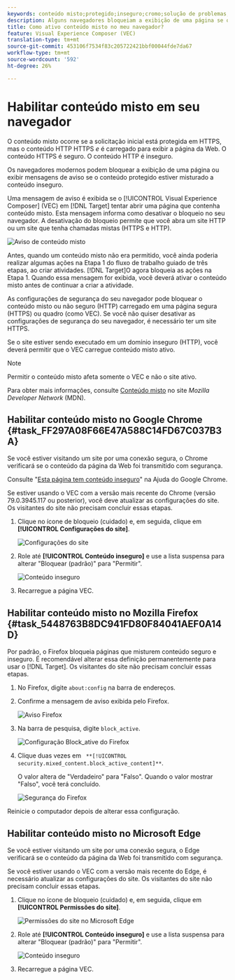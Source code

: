 ```yaml
---
keywords: conteúdo misto;protegido;inseguro;cromo;solução de problemas;vec;visual experience composer;unsecure;http;https;firefox;internet explorer
description: Alguns navegadores bloqueiam a exibição de uma página se o conteúdo seguro estiver misturado com conteúdo inseguro. Saiba como ativar conteúdo misto no Chrome, Firefox e Edge.
title: Como ativo conteúdo misto no meu navegador?
feature: Visual Experience Composer (VEC)
translation-type: tm+mt
source-git-commit: 453106f7534f83c205722421bbf00044fde7da67
workflow-type: tm+mt
source-wordcount: '592'
ht-degree: 26%

---
```



# Habilitar conteúdo misto em seu navegador

O conteúdo misto ocorre se a solicitação inicial está protegida em HTTPS, mas o conteúdo HTTP HTTPS *e* é carregado para exibir a página da Web. O conteúdo HTTPS é seguro. O conteúdo HTTP é inseguro.

Os navegadores modernos podem bloquear a exibição de uma página ou exibir mensagens de aviso se o conteúdo protegido estiver misturado a conteúdo inseguro.

Uma mensagem de aviso é exibida se o [!UICONTROL Visual Experience Composer] (VEC) em [!DNL Target] tentar abrir uma página que contenha conteúdo misto. Esta mensagem informa como desativar o bloqueio no seu navegador. A desativação do bloqueio permite que você abra um site HTTP ou um site que tenha chamadas mistas (HTTPS e HTTP).

![Aviso de conteúdo misto](/help/c-experiences/c-visual-experience-composer/r-troubleshoot-composer/assets/mixed_content_warning.png)

Antes, quando um conteúdo misto não era permitido, você ainda poderia realizar algumas ações na Etapa 1 do fluxo de trabalho guiado de três etapas, ao criar atividades. [!DNL Target]O agora bloqueia as ações na Etapa 1. Quando essa mensagem for exibida, você deverá ativar o conteúdo misto antes de continuar a criar a atividade.

As configurações de segurança do seu navegador pode bloquear o conteúdo misto ou não seguro (HTTP) carregado em uma página segura (HTTPS) ou quadro (como VEC). Se você não quiser desativar as configurações de segurança do seu navegador, é necessário ter um site HTTPS.

Se o site estiver sendo executado em um domínio inseguro (HTTP), você deverá permitir que o VEC carregue conteúdo misto ativo.

>[!NOTE]
>
>Permitir o conteúdo misto afeta somente o VEC e não o site ativo.

Para obter mais informações, consulte [Conteúdo misto](https://developer.mozilla.org/en-US/docs/Web/Security/Mixed_content) no site *Mozilla Developer Network* (MDN).

## Habilitar conteúdo misto no Google Chrome {#task_FF297A08F66E47A588C14FD67C037B3A}

Se você estiver visitando um site por uma conexão segura, o Chrome verificará se o conteúdo da página da Web foi transmitido com segurança.

Consulte &quot;[Esta página tem conteúdo inseguro](https://support.google.com/chrome/answer/1342714?hl=en)&quot; na Ajuda do Google Chrome.

Se estiver usando o VEC com a versão mais recente do Chrome (versão 79.0.3945.117 ou posterior), você deve atualizar as configurações do site. Os visitantes do site não precisam concluir essas etapas.

1. Clique no ícone de bloqueio (cuidado) e, em seguida, clique em **[!UICONTROL Configurações do site]**.

   ![Configurações do site](/help/c-experiences/c-visual-experience-composer/r-troubleshoot-composer/assets/site-settings.png)

1. Role até **[!UICONTROL Conteúdo inseguro]** e use a lista suspensa para alterar &quot;Bloquear (padrão)&quot; para &quot;Permitir&quot;.

   ![Conteúdo inseguro](/help/c-experiences/c-visual-experience-composer/r-troubleshoot-composer/assets/insecure-content.png)

1. Recarregue a página VEC.

## Habilitar conteúdo misto no Mozilla Firefox {#task_5448763B8DC941FD80F84041AEF0A14D}

Por padrão, o Firefox bloqueia páginas que misturem conteúdo seguro e inseguro. É recomendável alterar essa definição permanentemente para usar o [!DNL Target]. Os visitantes do site não precisam concluir essas etapas.

1. No Firefox, digite `about:config` na barra de endereços.
1. Confirme a mensagem de aviso exibida pelo Firefox.

   ![Aviso Firefox](/help/c-experiences/c-visual-experience-composer/r-troubleshoot-composer/assets/firefox.png)

1. Na barra de pesquisa, digite `block_active`.

   ![Configuração Block_ative do Firefox](/help/c-experiences/c-visual-experience-composer/r-troubleshoot-composer/assets/firefox3.png)

1. Clique duas vezes em ` **[!UICONTROL security.mixed_content.block_active_content]**`.

   O valor altera de &quot;Verdadeiro&quot; para &quot;Falso&quot;. Quando o valor mostrar &quot;Falso&quot;, você terá concluído. 

   ![Segurança do Firefox](/help/c-experiences/c-visual-experience-composer/r-troubleshoot-composer/assets/firefox2.png)

Reinicie o computador depois de alterar essa configuração.

## Habilitar conteúdo misto no Microsoft Edge

Se você estiver visitando um site por uma conexão segura, o Edge verificará se o conteúdo da página da Web foi transmitido com segurança.

Se você estiver usando o VEC com a versão mais recente do Edge, é necessário atualizar as configurações do site. Os visitantes do site não precisam concluir essas etapas.

1. Clique no ícone de bloqueio (cuidado) e, em seguida, clique em **[!UICONTROL Permissões do site]**.

   ![Permissões do site no Microsoft Edge](/help/c-experiences/c-visual-experience-composer/r-troubleshoot-composer/assets/ms-edge.png)

1. Role até **[!UICONTROL Conteúdo inseguro]** e use a lista suspensa para alterar &quot;Bloquear (padrão)&quot; para &quot;Permitir&quot;.

   ![Conteúdo inseguro](/help/c-experiences/c-visual-experience-composer/r-troubleshoot-composer/assets/ms-edge-2.png)

1. Recarregue a página VEC.